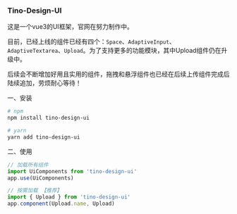 ### Tino-Design-UI

这是一个vue3的UI框架，官网在努力制作中。

目前，已经上线的组件已经有四个：`Space`、`AdaptiveInput`、`AdaptiveTextarea`、`Upload`。为了支持更多的功能模块，其中Upload组件仍在升级中。

后续会不断增加好用且实用的组件，拖拽和悬浮组件也已经在后续上传组件完成后陆续追加，劳烦耐心等待！

一、安装
```bash
# npm
npm install tino-design-ui

# yarn
yarn add tino-design-ui
```

二、使用
```js
// 加载所有组件
import UiComponents from 'tino-design-ui'
app.use(UiComponents)

// 按需加载 【推荐】
import { Upload } from 'tino-design-ui'
app.component(Upload.name, Upload)
```
